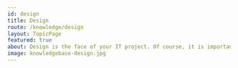 ```yaml
---
id: design
title: Design
route: /knowledge/design
layout: TopicPage
featured: true
about: Design is the face of your IT project. Of course, it is important to be creative, but also you need to follow guidelines and strict rules. So first get to know these rules, and then change them!
image: knowledgebase-design.jpg
---
```

